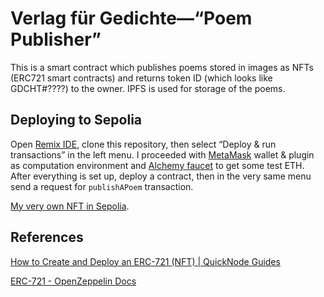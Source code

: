 # Verlag für Gedichte—“Poem Publisher”

This is a smart contract which publishes poems stored in images 
as NFTs (ERC721 smart contracts) and returns token ID 
(which looks like GDCHT#????) to the owner.
IPFS is used for storage of the poems.

## Deploying to Sepolia

Open [Remix IDE](https://remix.ethereum.org), clone this repository,
then select “Deploy & run transactions” in the left menu. 
I proceeded with [MetaMask](https://metamask.io/en-GB) wallet & plugin as 
computation environment and 
[Alchemy faucet](https://www.alchemy.com/faucets/ethereum-sepolia)
to get some test ETH. After everything is set up, deploy a contract, then
in the very same menu send a request for `publishAPoem` transaction.

[My very own NFT in Sepolia](https://sepolia.etherscan.io/nft/0x175977a796954460296f91c2db2d790731e6f248/0).

## References

[How to Create and Deploy an ERC-721 (NFT) | QuickNode Guides](https://www.quicknode.com/guides/ethereum-development/nfts/how-to-create-and-deploy-an-erc-721-nft)

[ERC-721 - OpenZeppelin Docs](https://docs.openzeppelin.com/contracts/5.x/erc721)